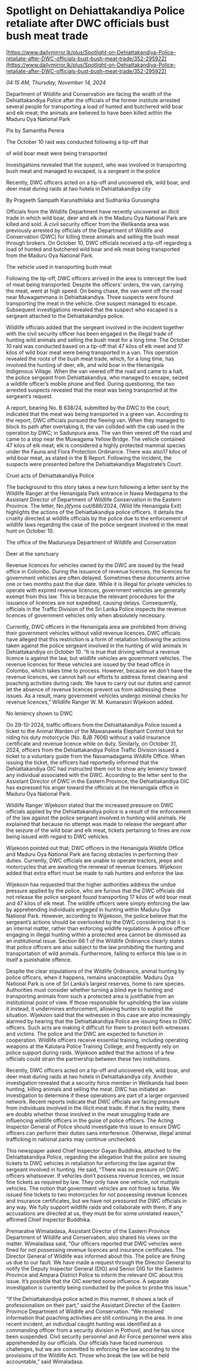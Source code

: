 # Spotlight on Dehiattakandiya  Police retaliate after DWC officials bust bush meat trade

[https://www.dailymirror.lk/plus/Spotlight-on-Dehiattakandiya-Police-retaliate-after-DWC-officials-bust-bush-meat-trade/352-295922](https://www.dailymirror.lk/plus/Spotlight-on-Dehiattakandiya-Police-retaliate-after-DWC-officials-bust-bush-meat-trade/352-295922)

*04:15 AM, Thursday, November 14, 2024*

Department of Wildlife and Conservation are facing the wrath of the Dehiattakandiya Police after the officials of the former institute arrested several people for transporting a load of hunted and butchered wild boar and elk meat; the animals are believed to have been killed within the Maduru Oya National Park

Pix by Samantha Perera

The October 10 raid was conducted following a tip-off that

of wild boar meat were being transported

Investigations revealed that the suspect, who was involved in transporting bush meat and managed to escaped, is a sergeant in the police

Recently, DWC officers acted on a tip-off and uncovered elk, wild boar, and deer meat during raids at two hotels in Dehiattakandiya city

By Prageeth Sampath Karunathilaka and Sudharika Gurusingha

Officials from the Wildlife Department have recently uncovered an illicit trade in which wild boar, deer and elk in the Maduru Oya National Park are killed and sold. A civil security officer from the Welikanda area was previously arrested by officials of the Department of Wildlife and Conservation (DWC) for killing these animals and selling the bush meat through brokers. On October 10, DWC officials received a tip-off regarding a load of hunted and butchered wild boar and elk meat being transported from the Maduru Oya National Park.

The vehicle used in transporting bush meat

Following the tip-off, DWC officers arrived in the area to intercept the load of meat being transported. Despite the officers’ orders, the van, carrying the meat, went at high speed. On being chase, the van went off the road near Muwagammana in Dehiattakandiya. Three suspects were found transporting the meat in the vehicle. One suspect managed to escape. Subsequent investigations revealed that the suspect who escaped is a sergeant attached to the Dehiattakandiya police.

Wildlife officials added that the sergeant involved in the incident together with the civil security officer has been engaged in the illegal trade of hunting wild animals and selling the bush meat for a long time. The October 10 raid was conducted based on a tip-off that 47 kilos of elk meet and 17 kilos of wild boar meat were being transported in a van. This operation revealed the roots of the bush meat trade, which, for a long time, has involved the hunting of deer, elk, and wild boar in the Henanigala Indigenous Village. When the van veered off the road and came to a halt, the police sergeant from Dehiattakandiya, who managed to escape, seized a wildlife officer’s mobile phone and fled. During questioning, the two arrested suspects revealed that the meat was being transported at the sergeant’s request.

A report, bearing No. B 638/24, submitted by the DWC to the court, indicated that the meat was being transported in a green van. According to the report, DWC officials pursued the fleeing van. When they managed to block its path after overtaking it, the van collided with the cab used in the operation by DWC; in Sadunpura area. The van then veered off the road and came to a stop near the Muwagama Yellow Bridge. The vehicle contained 47 kilos of elk meat; elk is considered a highly protected mammal species under the Fauna and Flora Protection Ordinance. There was also17 kilos of wild boar meat, as stated in the B Report. Following the incident, the suspects were presented before the Dehiattakandiya Magistrate’s Court.

Cruel acts of Dehiattakandiya Police

The background to this story takes a new turn following a letter sent by the Wildlife Ranger at the Henanigala Park entrance in Nawa Medagama to the Assistant Director of Department of Wildlife Conservation in the Eastern Province. The letter, No.jð$fyms$ out/686/2024, (Wild life Henanigala Exit) highlights the actions of the Dehiattakandiya police officers. It details the cruelty directed at wildlife officials by the police due to the enforcement of wildlife laws regarding the case of the police sergeant involved in the meat hunt on October 10.

The office of the Maduruoya Department of Wildlife and Conservation

Deer at the sanctuary

Revenue licences for vehicles owned by the DWC are issued by the head office in Colombo. During the issuance of revenue licences, the licences for government vehicles are often delayed. Sometimes these documents arrive one or two months past the due date. While it is illegal for private vehicles to operate with expired revenue licences, government vehicles are generally exempt from this law. This is because the relevant procedures for the issuance of licences are not expedited, causing delays. Consequently, officials in the Traffic Division of the Sri Lanka Police inspects the revenue licences of government vehicles only when absolutely necessary.

Currently, DWC officers in the Henanigala area are prohibited from driving their government vehicles without valid revenue licences. DWC officials have alleged that this restriction is a form of retaliation following the actions taken against the police sergeant involved in the hunting of wild animals in Dehiattakandiya on October 10. “It is true that driving without a revenue licence is against the law, but wildlife vehicles are government vehicles. The revenue licences for these vehicles are issued by the head office in Colombo, which takes time to process. However, because we don’t have the revenue licences, we cannot halt our efforts to address forest clearing and poaching activities during raids. We have to carry out our duties and cannot let the absence of revenue licences prevent us from addressing these issues. As a result, many government vehicles undergo minimal checks for revenue licences,” Wildlife Ranger W. M. Kumarasiri Wijekoon added.

No leniency shown to DWC

On 29-10-2024, traffic officers from the Dehiattakandiya Police issued a ticket to the Animal Warden of the Mawanawela Elephant Control Unit for riding his duty motorcycle (No. BJB 7606) without a valid insurance certificate and revenue licence while on duty. Similarly, on October 31, 2024, officers from the Dehiattakandiya Police Traffic Division issued a ticket to a voluntary guide from the Navamadagama Wildlife Office. When issuing the ticket, the officers had reportedly informed that the Dehiattakandiya OIC had instructed them not to show any leniency toward any individual associated with the DWC. According to the letter sent to the Assistant Director of DWC in the Eastern Province, the Dehiattakandiya OIC has expressed his anger toward the officials at the Henanigala office in Maduru Oya National Park.

Wildlife Ranger Wijekoon stated that the increased pressure on DWC officials applied by the Dehiattakandiya police is a result of the enforcement of the law against the police sergeant involved in hunting wild animals. He explained that because no attempt was made to release the sergeant after the seizure of the wild boar and elk meat, tickets pertaining to fines are now being issued with regard to DWC vehicles.

Wijekoon pointed out that, DWC officers in the Henanigala Wildlife Office and Maduru Oya National Park are facing obstacles in performing their duties. Currently, DWC officials are unable to operate tractors, jeeps and motorcycles that are awaiting the renewal of revenue licenses. Wijekoon added that extra effort must be made to nab hunters and enforce the law.

Wijekoon has requested that the higher authorities address the undue pressure applied by the police, who are furious that the DWC officials did not release the police sergeant found transporting 17 kilos of wild boar meat and 47 kilos of elk meat. The wildlife officers were simply enforcing the law by apprehending individuals engaged in hunting within Maduru Oya National Park. However, according to Wijjekoon, the police believe that the sergeant’s actions should be overlooked by the DWC considering that it is an internal matter, rather than enforcing wildlife regulations. A police officer engaging in illegal hunting within a protected area cannot be dismissed as an institutional issue. Section 66:1 of the Wildlife Ordinance clearly states that police officers are also subject to the law prohibiting the hunting and transportation of wild animals. Furthermore, failing to enforce this law is in itself a punishable offence.

Despite the clear stipulations of the Wildlife Ordinance, animal hunting by police officers, when it happens, remains unacceptable. Maduru Oya National Park is one of Sri Lanka’s largest reserves, home to rare species. Authorities must consider whether turning a blind eye to hunting and transporting animals from such a protected area is justifiable from an institutional point of view. If those responsible for upholding the law violate it instead, it undermines enforcement, allowing hunters to exploit the situation. Wijekoon said that the witnesses in this case are also increasingly alarmed by hearing that the Dehiattakandiya Police are issuing fines to DWC officers. Such acts are making it difficult for them to protect both witnesses and victims. The police and the DWC are expected to function in cooperation. Wildlife officers receive essential training, including operating weapons at the Kalutara Police Training College, and frequently rely on police support during raids. Wijekoon added that the actions of a few officials could strain the partnership between these two institutions.

Recently, DWC officers acted on a tip-off and uncovered elk, wild boar, and deer meat during raids at two hotels in Dehiattakandiya city. Another investigation revealed that a security force member in Welikanda had been hunting, killing animals and selling the meat. DWC has initiated an investigation to determine if these operations are part of a larger organised network. Recent reports indicate that DWC officials are facing pressure from individuals involved in the illicit meat trade. If that is the reality, there are doubts whether those involved in the meat smuggling trade are influencing wildlife officers in the guise of police officers. The Acting Inspector General of Police should investigate this issue to ensure DWC officers can perform their duties sans interference. Otherwise, illegal animal trafficking in national parks may continue unchecked.

This newspaper asked Chief Inspector Gayan Buddhika, attached to the Dehiattakandiya Police, regarding the allegation that the police are issuing tickets to DWC vehicles in retaliation for enforcing the law against the sergeant involved in hunting. He said, “There was no pressure on DWC officers whatsoever. If vehicles don’t possess revenue licences, we issue fine tickets as required by law. They only have one vehicle, not multiple vehicles. The notion that government vehicles are not fined is false. We issued fine tickets to two motorcycles for not possessing revenue licences and insurance certificates, but we have not pressured the DWC officials in any way. We fully support wildlife raids and collaborate with them. If any accusations are directed at us, they must be for some unrelated reason,” affirmed Chief Inspector Buddhika.

Premaratne Wimaladasa, Assistant Director of the Eastern Province Department of Wildlife and Conservation, also shared his views on the matter. Wimaladasa said, “Our officers reported that DWC vehicles were fined for not possessing revenue licences and insurance certificates. The Director General of Wildlife was informed about this. The police are fining us due to our fault. We have made a request through the Director General to notify the Deputy Inspector General (DIG) and Senior DIG for the Eastern Province and Ampara District Police to inform the relevant OIC about this issue. It’s possible that the OIC exerted some influence. A separate investigation is currently being conducted by the police to probe this issue.”

“If the Dehiattakandiya police acted in this manner, it shows a lack of professionalism on their part,” said the Assistant Director of the Eastern Province Department of Wildlife and Conservation. “We received information that poaching activities are still continuing in the area. In one recent incident, an individual caught hunting was identified as a commanding officer from a security division in Pothuvil, and he has since been suspended. Civil security personnel and Air Force personnel were also apprehended by our officials. Our officials have faced numerous challenges, but we are committed to enforcing the law according to the provisions of the Wildlife Act. Those who break the law will be held accountable,” said Wimaladasa.

